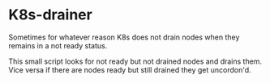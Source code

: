 # K8s-drainer

Sometimes for whatever reason K8s does not drain nodes when they remains in a not ready status.

This small script looks for not ready but not drained nodes and drains them. Vice versa if there are nodes ready but still drained they get uncordon'd.
